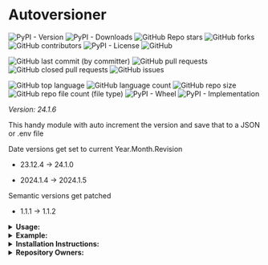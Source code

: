 # Autoversioner

![PyPI - Version](https://img.shields.io/pypi/v/autoversioner)
![PyPI - Downloads](https://img.shields.io/pypi/dd/autoversioner)
![GitHub Repo stars](https://img.shields.io/github/stars/Knuckles-Team/autoversioner)
![GitHub forks](https://img.shields.io/github/forks/Knuckles-Team/autoversioner)
![GitHub contributors](https://img.shields.io/github/contributors/Knuckles-Team/autoversioner)
![PyPI - License](autoversioner)
![GitHub](https://img.shields.io/github/license/Knuckles-Team/autoversioner)

![GitHub last commit (by committer)](https://img.shields.io/github/last-commit/Knuckles-Team/autoversioner)
![GitHub pull requests](https://img.shields.io/github/issues-pr/Knuckles-Team/autoversioner)
![GitHub closed pull requests](https://img.shields.io/github/issues-pr-closed/Knuckles-Team/autoversioner)
![GitHub issues](https://img.shields.io/github/issues/Knuckles-Team/autoversioner)

![GitHub top language](https://img.shields.io/github/languages/top/Knuckles-Team/autoversioner)
![GitHub language count](https://img.shields.io/github/languages/count/Knuckles-Team/autoversioner)
![GitHub repo size](https://img.shields.io/github/repo-size/Knuckles-Team/autoversioner)
![GitHub repo file count (file type)](https://img.shields.io/github/directory-file-count/Knuckles-Team/autoversioner)
![PyPI - Wheel](https://img.shields.io/pypi/wheel/autoversioner)
![PyPI - Implementation](https://img.shields.io/pypi/implementation/autoversioner)

*Version: 24.1.6*

This handy module with auto increment the version and save that to a JSON or .env file

Date versions get set to current Year.Month.Revision

- 23.12.4 -> 24.1.0

- 2024.1.4 -> 2024.1.5

Semantic versions get patched

- 1.1.1 -> 1.1.2

<details>
  <summary><b>Usage:</b></summary>

| Short Flag | Long Flag   | Description                                   |
|------------|-------------|-----------------------------------------------|
| -h         | --help      | See Usage                                     |
| -e         | --env       | Export to .env file (/directory/.env)         |
| -j         | --json      | Export to JSON file (/directory/version.json) |
| -d         | --directory | Choose directory of .env and JSON files       |
| -v         | --version   | Semantic version input                        |
|            | --major     | Increment major version                       |
|            | --minor     | Increment minor version                       |
|            | --patch     | Patch version                                 |

</details>

<details>
  <summary><b>Example:</b></summary>

```bash
autoversioner -v '1.10.4' --json --directory '~/Downloads' --env
```

</details>

<details>
  <summary><b>Installation Instructions:</b></summary>

Install Python Package

```bash
python -m pip install autoversioner
```

</details>

<details>
  <summary><b>Repository Owners:</b></summary>


<img width="100%" height="180em" src="https://github-readme-stats.vercel.app/api?username=Knucklessg1&show_icons=true&hide_border=true&&count_private=true&include_all_commits=true" />

![GitHub followers](https://img.shields.io/github/followers/Knucklessg1)
![GitHub User's stars](https://img.shields.io/github/stars/Knucklessg1)
</details>
